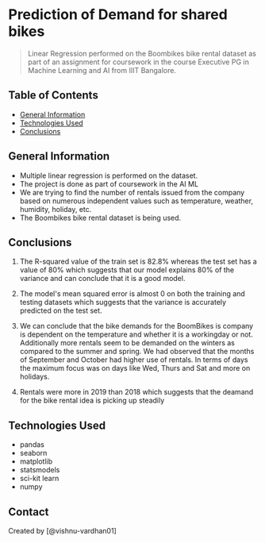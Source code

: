 # Prediction of Demand for shared bikes 
> Linear Regression performed on the Boombikes bike rental dataset as part of an assignment for coursework in the course Executive PG in Machine Learning and AI from IIIT Bangalore. 


## Table of Contents
* [General Information](#general-information)
* [Technologies Used](#technologies-used)
* [Conclusions](#conclusions)

<!-- You can include any other section that is pertinent to your problem -->

## General Information
- Multiple linear regression is performed on the dataset.
- The project is done as part of coursework in the AI ML 
- We are trying to find the number of rentals issued from the company based on numerous independent values such as temperature, weather, humidity, holiday, etc. 
- The Boombikes bike rental dataset is being used. 

<!-- You don't have to answer all the questions - just the ones relevant to your project. -->

## Conclusions

1) The R-squared value of the train set is 82.8% whereas the test set has a value of 80% which suggests that our model explains 80% of the variance and can conclude that it is a good model. 

2) The model's mean squared error is almost 0 on both the training and testing datasets which suggests that the variance is accurately predicted on the test set. 

3) We can conclude that the bike demands for the BoomBikes is company is dependent on the temperature and whether it is a workingday or not. Additionally more rentals seem to be demanded on the winters as compared to the summer and spring. We had observed that the months of September and October had higher use of rentals. In terms of days the maximum focus was on days like Wed, Thurs and Sat and more on holidays. 

4) Rentals were more in 2019 than 2018 which suggests that the deamand for the bike rental idea is picking up steadily
<!-- You don't have to answer all the questions - just the ones relevant to your project. -->


## Technologies Used
- pandas
- seaborn
- matplotlib
- statsmodels
- sci-kit learn
- numpy

<!-- As the libraries versions keep on changing, it is recommended to mention the version of library used in this project -->

## Contact
Created by [@vishnu-vardhan01] 


<!-- Optional -->
<!-- ## License -->
<!-- This project is open source and available under the [... License](). -->


